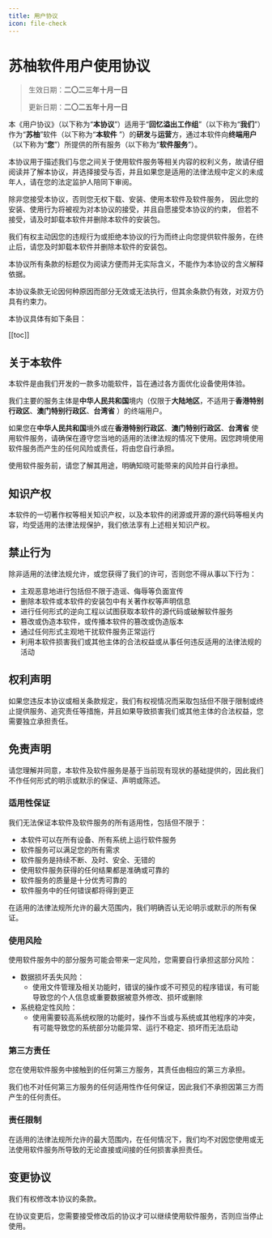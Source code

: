 ```yaml
---
title: 用户协议
icon: file-check
---
```


# **苏柚软件用户使用协议**

> 生效日期：**二〇二三年十月一日**
>
> 更新日期：**二〇二五年十月一日**

本《用户协议》（以下称为“**本协议**”）适用于“**回忆溢出工作组**”（以下称为“**我们**”）作为“**苏柚**”软件（以下称为“**本软件**
”）的**研发**与**运营**方，通过本软件向**终端用户**（以下称为“**您**”）所提供的所有服务（以下称为“**软件服务**”）。

本协议用于描述我们与您之间关于使用软件服务等相关内容的权利义务，故请仔细阅读并了解本协议，并选择接受与否，并且如果您是适用的法律法规中定义的未成年人，请在您的法定监护人陪同下审阅。

除非您接受本协议，否则您无权下载、安装、使用本软件及软件服务，
因此您的安装、使用行为将被视为对本协议的接受，并且自愿接受本协议的约束，
但若不接受，请及时卸载本软件并删除本软件的安装包。

我们有权主动因您的违规行为或拒绝本协议的行为而终止向您提供软件服务，在终止后，请您及时卸载本软件并删除本软件的安装包。

本协议所有条款的标题仅为阅读方便而并无实际含义，不能作为本协议的含义解释依据。

本协议条款无论因何种原因而部分无效或无法执行，但其余条款仍有效，对双方仍具有约束力。

本协议具体有如下条目：

[[toc]]

## 关于本软件

本软件是由我们开发的一款多功能软件，旨在通过各方面优化设备使用体验。

我们主要的服务主体是**中华人民共和国**境内（仅限于**大陆地区**，不适用于**香港特别行政区**、**澳门特别行政区**、**台湾省**
）的终端用户。

如果您在**中华人民共和国**境外或在**香港特别行政区**、**澳门特别行政区**、**台湾省**
使用软件服务，请确保在遵守您当地的适用的法律法规的情况下使用。因您跨境使用软件服务而产生的任何风险或责任，将由您自行承担。

使用软件服务前，请您了解其用途，明确知晓可能带来的风险并自行承担。

## 知识产权

本软件的一切著作权等相关知识产权，以及本软件的闭源或开源的源代码等相关内容，均受适用的法律法规保护，我们依法享有上述相关知识产权。

## 禁止行为

除非适用的法律法规允许，或您获得了我们的许可，否则您不得从事以下行为：

- 主观恶意地进行包括但不限于造谣、侮辱等负面宣传
- 删除本软件或本软件的安装包中有关著作权等声明信息
- 进行任何形式的逆向工程以试图获取本软件的源代码或破解软件服务
- 篡改或伪造本软件，或传播本软件的篡改或伪造版本
- 通过任何形式主观地干扰软件服务正常运行
- 利用本软件损害我们或其他主体的合法权益或从事任何违反适用的法律法规的活动

## 权利声明

如果您违反本协议或相关条款规定，我们有权视情况而采取包括但不限于限制或终止提供服务、追究责任等措施，并且如果导致损害我们或其他主体的合法权益，您需要独立承担责任。

## 免责声明

请您理解并同意，本软件及软件服务是基于当前现有现状的基础提供的，因此我们不作任何形式的明示或默示的保证、声明或陈述。

### 适用性保证

我们无法保证本软件及软件服务的所有适用性，包括但不限于：

- 本软件可以在所有设备、所有系统上运行软件服务
- 软件服务可以满足您的所有需求
- 软件服务是持续不断、及时、安全、无错的
- 使用软件服务获得的任何结果都是准确或可靠的
- 软件服务的质量是十分优秀可靠的
- 软件服务中的任何错误都将得到更正

在适用的法律法规所允许的最大范围内，我们明确否认无论明示或默示的所有保证。

### 使用风险

使用软件服务中的部分服务可能会带来一定风险，您需要自行承担这部分风险：

- 数据损坏丢失风险：
    - 使用文件管理及相关功能时，错误的操作或不可预见的程序错误，有可能导致您的个人信息或重要数据被意外修改、损坏或删除
- 系统稳定性风险：
    - 使用需要较高系统权限的功能时，操作不当或与系统或其他程序的冲突，有可能导致您的系统部分功能异常、运行不稳定、损坏而无法启动

### 第三方责任

您在使用软件服务中接触到的任何第三方服务，其责任由相应的第三方承担。

我们也不对任何第三方服务的任何适用性作任何保证，因此我们不承担因第三方而产生的任何责任。

### 责任限制

在适用的法律法规所允许的最大范围内，在任何情况下，我们均不对因您使用或无法使用软件服务所导致的无论直接或间接的任何损害承担责任。

## 变更协议

我们有权修改本协议的条款。

在协议变更后，您需要接受修改后的协议才可以继续使用软件服务，否则应当停止使用。
